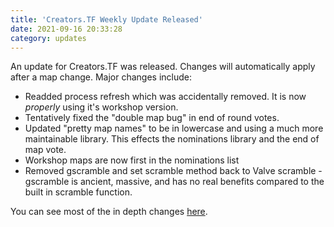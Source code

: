 ```yaml
---
title: 'Creators.TF Weekly Update Released'
date: 2021-09-16 20:33:28
category: updates
---
```


<p>An update for Creators.TF was released. Changes will automatically apply after a map change. Major changes include:</p>
<ul>
    <li>Readded process refresh which was accidentally removed. It is now <i>properly</i> using it's workshop version.</li>
    <li>Tentatively fixed the "double map bug" in end of round votes.</li>
    <li>Updated "pretty map names" to be in lowercase and using a much more maintainable library. This effects the nominations library and the end of map vote.</li>
    <li>Workshop maps are now first in the nominations list</li>
    <li>Removed gscramble and set scramble method back to Valve scramble - gscramble is ancient, massive, and has no real benefits compared to the built in scramble function.</li>
</ul>

<p>You can see most of the in depth changes <a href="https://github.com/CreatorsTF/gameservers/compare/6b56453553ff...fff6e6aa164a">here</a>.</p>

